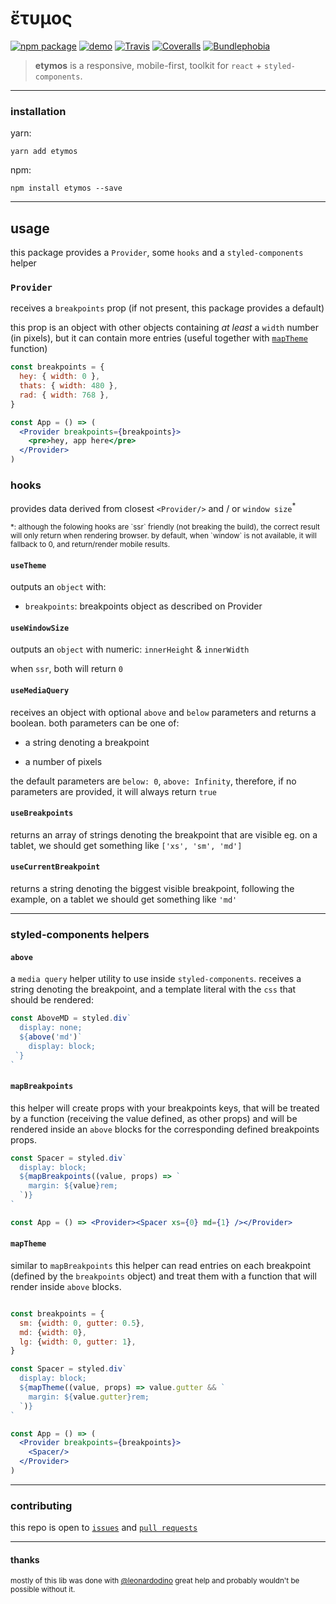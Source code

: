 # ἔτυμος

[![npm package][npm-badge]][npm]
[![demo][demo-badge]][demo]
[![Travis][build-badge]][build]
[![Coveralls][coveralls-badge]][coveralls]
[![Bundlephobia][bundlephobia-badge]][bundlephobia]

> **etymos** is a responsive, mobile-first, toolkit for `react` + `styled-components`.

---

### installation

yarn:

```
yarn add etymos
```

npm:

```
npm install etymos --save
```

---

## usage

this package provides a `Provider`, some `hooks` and a `styled-components` helper

### `Provider`

receives a `breakpoints` prop (if not present, this package provides a default)

this prop is an object with other objects containing *at least* a `width` number (in pixels), but it can contain more entries (useful together with [`mapTheme`](#maptheme) function)

```jsx
const breakpoints = {
  hey: { width: 0 },
  thats: { width: 480 },
  rad: { width: 768 },
}

const App = () => (
  <Provider breakpoints={breakpoints}>
    <pre>hey, app here</pre>
  </Provider>
)
```

### hooks

provides data derived from closest `<Provider/>` and / or `window size`<sup>\*</sup>

<sub>
  *: although the folowing hooks are `ssr` friendly (not breaking the build), the correct result will only return when rendering browser. by default, when `window` is not available, it will fallback to 0, and return/render mobile results.
</sub>

#### `useTheme`

outputs an `object` with:

- `breakpoints`: breakpoints object as described on Provider

#### `useWindowSize`

outputs an `object` with numeric: `innerHeight` & `innerWidth`

when `ssr`, both will return `0`

#### `useMediaQuery`

receives an object with optional `above` and `below` parameters and returns a boolean. both parameters can be one of:

- a string denoting a breakpoint

- a number of pixels

the default parameters are `below: 0`, `above: Infinity`, therefore, if no parameters are provided, it will always return `true`

#### `useBreakpoints`

returns an array of strings denoting the breakpoint that are visible eg. on a tablet, we should get something like `['xs', 'sm', 'md']`

#### `useCurrentBreakpoint`

returns a string denoting the biggest visible breakpoint, following the example, on a tablet we should get something like `'md'`

---

### styled-components helpers

#### `above`

a `media query` helper utility to use inside `styled-components`. receives a string denoting the breakpoint, and a template literal with the `css` that should be rendered:

```jsx
const AboveMD = styled.div`
  display: none;
  ${above('md')`
    display: block;
 `}
`
```

#### `mapBreakpoints`

this helper will create props with your breakpoints keys, that will be treated by a function (receiving the value defined, as other props) and will be rendered inside an `above` blocks for the corresponding defined breakpoints props.

```jsx
const Spacer = styled.div`
  display: block;
  ${mapBreakpoints((value, props) => `
    margin: ${value}rem;
  `)}
`

const App = () => <Provider><Spacer xs={0} md={1} /></Provider>

```

#### `mapTheme`

similar to `mapBreakpoints` this helper can read entries on each breakpoint (defined by the `breakpoints` object) and treat them with a function that will render inside `above` blocks.

```jsx

const breakpoints = {
  sm: {width: 0, gutter: 0.5},
  md: {width: 0},
  lg: {width: 0, gutter: 1},
}

const Spacer = styled.div`
  display: block;
  ${mapTheme((value, props) => value.gutter && `
    margin: ${value.gutter}rem;
  `)}
`

const App = () => (
  <Provider breakpoints={breakpoints}>
    <Spacer/>
  </Provider>
)
```


---

### contributing

this repo is open to [`issues`](https://github.com/vitordino/etymos/issues) and [`pull requests`](https://github.com/vitordino/etymos/pulls)

---

#### thanks

<sub>mostly of this lib was done with [@leonardodino](https://github.com/leonardodino) great help and probably wouldn't be possible without it.</sub>

[npm-badge]: https://img.shields.io/npm/v/etymos.svg?style=flat-square
[npm]: https://npmjs.org/package/etymos
[demo-badge]: https://img.shields.io/badge/www-demo-lightgray.svg?style=flat-square
[demo]: https://etymos.vitordino.com/
[build-badge]: https://img.shields.io/travis/vitordino/etymos/master.svg?style=flat-square
[build]: https://travis-ci.org/vitordino/etymos
[coveralls-badge]: https://img.shields.io/coveralls/vitordino/etymos/master.svg?style=flat-square
[coveralls]: https://coveralls.io/github/vitordino/etymos
[bundlephobia-badge]: https://img.shields.io/bundlephobia/minzip/etymos.svg?style=flat-square
[bundlephobia]: https://bundlephobia.com/result?p=etymos
